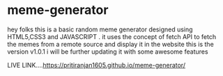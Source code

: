 # meme-generator

<!-- <h2>Random meme generator</h2> -->
<p>hey folks this is a basic random meme generator designed using HTML5,CSS3 and JAVASCRIPT . it uses the concept of fetch API to fetch the memes from a remote source and display it in the website this is the version v1.0.1 i will be further updating it with some awesome features</p>
<hz>LIVE LINK....<a href="https://pritiranjan1605.github.io/meme-generator/">https://pritiranjan1605.github.io/meme-generator/</a></h2>
